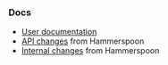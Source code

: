 ### Docs
- [User documentation](md/README.md)
- [API changes](md/API_CHANGES.md) from Hammerspoon
- [Internal changes](md/INTERNAL_CHANGES.md) from Hammerspoon
